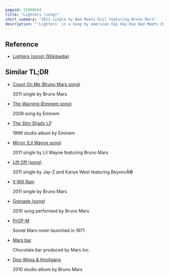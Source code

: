 ```yaml
---
pageid: 31990564
title: "Lighters (song)"
short_summary: "2011 single by Bad Meets Evil featuring Bruno Mars"
description: "'Lighters' is a Song by american Hip Hop Duo Bad Meets Evil, a Group composed of Royce da 5' 9 and Eminem, from their first Ep, Hell: the Sequel. The Track features american singer-songwriter Bruno Mars. It was written by Bad Meets Evil, along with Mars, Philip Lawrence and Ari Levine of the Smeezingtons, and Roy Battle. The Production was handled by all aforementioned Names, except Royce. It was released by shady and Interscope Records on June 14 2011 and was later serviced as the second single from the Ep by the two Latter Labels to mainstream Radio in the united States. After writing and recording their own Verses for the Song, Eminem and Royce da 5' 9' met Mars in Los Angeles, and the Singer's Vocals were added after minor Adjustments were done by him and Eminem to the original Cut."
---
```


## Reference

- [Lighters (song) (Wikipedia)](https://en.wikipedia.org/?curid=31990564)

## Similar TL;DR

- [Count On Me (Bruno Mars song)](/tldr/en/count-on-me-bruno-mars-song)

  2011 single by Bruno Mars

- [The Warning (Eminem song)](/tldr/en/the-warning-eminem-song)

  2009 song by Eminem

- [The Slim Shady LP](/tldr/en/the-slim-shady-lp)

  1999 studio album by Eminem

- [Mirror (Lil Wayne song)](/tldr/en/mirror-lil-wayne-song)

  2011 single by Lil Wayne featuring Bruno Mars

- [Lift Off (song)](/tldr/en/lift-off-song)

  2011 single by Jay-Z and Kanye West featuring BeyoncÃ©

- [It Will Rain](/tldr/en/it-will-rain)

  2011 single by Bruno Mars

- [Grenade (song)](/tldr/en/grenade-song)

  2010 song performed by Bruno Mars

- [PrOP-M](/tldr/en/prop-m)

  Soviet Mars rover launched in 1971

- [Mars bar](/tldr/en/mars-bar)

  Chocolate bar produced by Mars Inc.

- [Doo-Wops & Hooligans](/tldr/en/doo-wops-hooligans)

  2010 studio album by Bruno Mars

